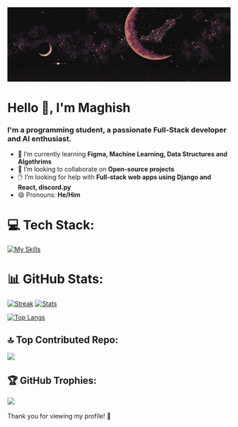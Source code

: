 <img src="./peakpx7.jpg">

<h1 align="start">Hello 👋, I'm Maghish</h1>
<h3 align="start">I'm a programming student, a passionate Full-Stack developer and AI enthusiast.</h3>

- 🌱 I’m currently learning **Figma, Machine Learning, Data Structures and Algothrims**
- 🤝 I’m looking to collaborate on **Open-source projects**
- ✋ I’m looking for help with **Full-stack web apps using Django and React, discord.py**
- 😄 Pronouns: **He/Him**

 
# 💻 Tech Stack:
[![My Skills](https://skillicons.dev/icons?i=py,django,mongodb,express,react,nodejs,typescript,next,firebase,vite,tailwind,html,css,js,graphql,vercel,md,vscode,git,docker&theme=dark)](https://skillicons.dev)

# 📊 GitHub Stats:

[![Streak](https://github-readme-streak-stats.herokuapp.com/?user=Maghish&theme=monokai&hide_border=false)](https://github.com/anuraghazra/github-readme-stats)
[![Stats](https://github-readme-stats.vercel.app/api?username=Maghish&theme=monokai&show_icons=true&hide_border=false&count_private=true)](https://github.com/anuraghazra/github-readme-stats)

[![Top Langs](https://github-readme-stats.vercel.app/api/top-langs/?username=Maghish&layout=donut&theme=monokai)](https://github.com/anuraghazra/github-readme-stats)

## 🔝 Top Contributed Repo:
![](https://github-contributor-stats.vercel.app/api?username=Maghish&limit=5&theme=monokai&combine_all_yearly_contributions=true)

## 🏆 GitHub Trophies:
![](https://github-profile-trophy.vercel.app/?username=Maghish&theme=monokai&no-frame=false&no-bg=false&margin-w=4)


Thank you for viewing my profile! 👋
